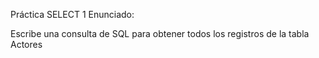 Práctica SELECT 1
Enunciado:

Escribe una consulta de SQL para obtener todos los registros de la tabla Actores